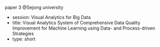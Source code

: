 paper 3 @Sejong university
- session: Visual Analytics for Big Data
- title: Visual Analytics System of Comprehensive Data Quality Improvement for Machine Learning using Data- and Process-driven Strategies
- type: short
